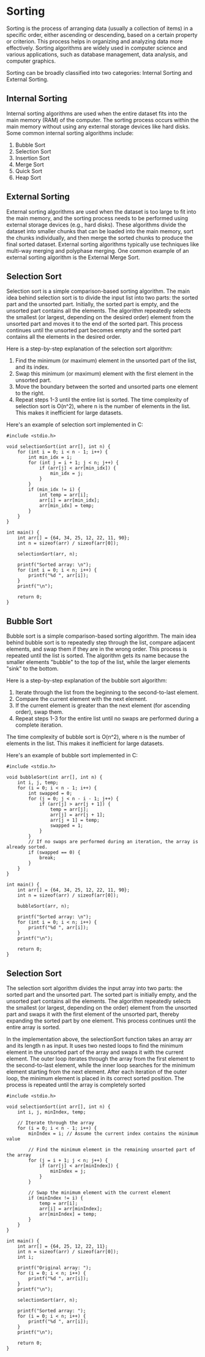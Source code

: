 # Sorting

Sorting is the process of arranging data (usually a collection of items) in a specific order, either ascending or descending, based on a certain property or criterion. This process helps in organizing and analyzing data more effectively. Sorting algorithms are widely used in computer science and various applications, such as database management, data analysis, and computer graphics.

Sorting can be broadly classified into two categories: Internal Sorting and External Sorting.

## Internal Sorting

Internal sorting algorithms are used when the entire dataset fits into the main memory (RAM) of the computer. The sorting process occurs within the main memory without using any external storage devices like hard disks. Some common internal sorting algorithms include:

1. Bubble Sort
2. Selection Sort
3. Insertion Sort
4. Merge Sort
5. Quick Sort
6. Heap Sort

## External Sorting

External sorting algorithms are used when the dataset is too large to fit into the main memory, and the sorting process needs to be performed using external storage devices (e.g., hard disks). These algorithms divide the dataset into smaller chunks that can be loaded into the main memory, sort the chunks individually, and then merge the sorted chunks to produce the final sorted dataset. External sorting algorithms typically use techniques like multi-way merging and polyphase merging. One common example of an external sorting algorithm is the External Merge Sort.

## Selection Sort

Selection sort is a simple comparison-based sorting algorithm. The main idea behind selection sort is to divide the input list into two parts: the sorted part and the unsorted part. Initially, the sorted part is empty, and the unsorted part contains all the elements. The algorithm repeatedly selects the smallest (or largest, depending on the desired order) element from the unsorted part and moves it to the end of the sorted part. This process continues until the unsorted part becomes empty and the sorted part contains all the elements in the desired order.

Here is a step-by-step explanation of the selection sort algorithm:

1. Find the minimum (or maximum) element in the unsorted part of the list, and its index.
2. Swap this minimum (or maximum) element with the first element in the unsorted part.
3. Move the boundary between the sorted and unsorted parts one element to the right.
4. Repeat steps 1-3 until the entire list is sorted.
   The time complexity of selection sort is O(n^2), where n is the number of elements in the list. This makes it inefficient for large datasets.

Here's an example of selection sort implemented in C:

```
#include <stdio.h>

void selectionSort(int arr[], int n) {
    for (int i = 0; i < n - 1; i++) {
        int min_idx = i;
        for (int j = i + 1; j < n; j++) {
            if (arr[j] < arr[min_idx]) {
                min_idx = j;
            }
        }
        if (min_idx != i) {
            int temp = arr[i];
            arr[i] = arr[min_idx];
            arr[min_idx] = temp;
        }
    }
}

int main() {
    int arr[] = {64, 34, 25, 12, 22, 11, 90};
    int n = sizeof(arr) / sizeof(arr[0]);

    selectionSort(arr, n);

    printf("Sorted array: \n");
    for (int i = 0; i < n; i++) {
        printf("%d ", arr[i]);
    }
    printf("\n");

    return 0;
}
```

## Bubble Sort

Bubble sort is a simple comparison-based sorting algorithm. The main idea behind bubble sort is to repeatedly step through the list, compare adjacent elements, and swap them if they are in the wrong order. This process is repeated until the list is sorted. The algorithm gets its name because the smaller elements "bubble" to the top of the list, while the larger elements "sink" to the bottom.

Here is a step-by-step explanation of the bubble sort algorithm:

1. Iterate through the list from the beginning to the second-to-last element.
2. Compare the current element with the next element.
3. If the current element is greater than the next element (for ascending order), swap them.
4. Repeat steps 1-3 for the entire list until no swaps are performed during a complete iteration.

The time complexity of bubble sort is O(n^2), where n is the number of elements in the list. This makes it inefficient for large datasets.

Here's an example of bubble sort implemented in C:

```
#include <stdio.h>

void bubbleSort(int arr[], int n) {
    int i, j, temp;
    for (i = 0; i < n - 1; i++) {
        int swapped = 0;
        for (j = 0; j < n - i - 1; j++) {
            if (arr[j] > arr[j + 1]) {
                temp = arr[j];
                arr[j] = arr[j + 1];
                arr[j + 1] = temp;
                swapped = 1;
            }
        }
        // If no swaps are performed during an iteration, the array is already sorted.
        if (swapped == 0) {
            break;
        }
    }
}

int main() {
    int arr[] = {64, 34, 25, 12, 22, 11, 90};
    int n = sizeof(arr) / sizeof(arr[0]);

    bubbleSort(arr, n);

    printf("Sorted array: \n");
    for (int i = 0; i < n; i++) {
        printf("%d ", arr[i]);
    }
    printf("\n");

    return 0;
}
```
## Selection Sort

The selection sort algorithm divides the input array into two parts: the sorted part and the unsorted part. The sorted part is initially empty, and the unsorted part contains all the elements. The algorithm repeatedly selects the smallest (or largest, depending on the order) element from the unsorted part and swaps it with the first element of the unsorted part, thereby expanding the sorted part by one element. This process continues until the entire array is sorted.

In the implementation above, the selectionSort function takes an array arr and its length n as input. It uses two nested loops to find the minimum element in the unsorted part of the array and swaps it with the current element. The outer loop iterates through the array from the first element to the second-to-last element, while the inner loop searches for the minimum element starting from the next element. After each iteration of the outer loop, the minimum element is placed in its correct sorted position. The process is repeated until the array is completely sorted

```
#include <stdio.h>

void selectionSort(int arr[], int n) {
    int i, j, minIndex, temp;

    // Iterate through the array
    for (i = 0; i < n - 1; i++) {
        minIndex = i; // Assume the current index contains the minimum value

        // Find the minimum element in the remaining unsorted part of the array
        for (j = i + 1; j < n; j++) {
            if (arr[j] < arr[minIndex]) {
                minIndex = j;
            }
        }

        // Swap the minimum element with the current element
        if (minIndex != i) {
            temp = arr[i];
            arr[i] = arr[minIndex];
            arr[minIndex] = temp;
        }
    }
}

int main() {
    int arr[] = {64, 25, 12, 22, 11};
    int n = sizeof(arr) / sizeof(arr[0]);
    int i;

    printf("Original array: ");
    for (i = 0; i < n; i++) {
        printf("%d ", arr[i]);
    }
    printf("\n");

    selectionSort(arr, n);

    printf("Sorted array: ");
    for (i = 0; i < n; i++) {
        printf("%d ", arr[i]);
    }
    printf("\n");

    return 0;
}


```
